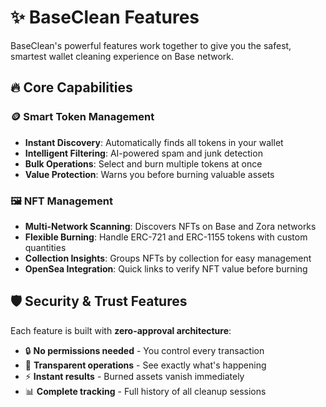 # ✨ BaseClean Features

BaseClean's powerful features work together to give you the safest, smartest wallet cleaning experience on Base network.

## 🔥 Core Capabilities

### 🪙 **Smart Token Management**
- **Instant Discovery**: Automatically finds all tokens in your wallet
- **Intelligent Filtering**: AI-powered spam and junk detection  
- **Bulk Operations**: Select and burn multiple tokens at once
- **Value Protection**: Warns you before burning valuable assets

### 🖼️ **NFT Management**
- **Multi-Network Scanning**: Discovers NFTs on Base and Zora networks
- **Flexible Burning**: Handle ERC-721 and ERC-1155 tokens with custom quantities
- **Collection Insights**: Groups NFTs by collection for easy management
- **OpenSea Integration**: Quick links to verify NFT value before burning

## 🛡️ **Security & Trust Features**

Each feature is built with **zero-approval architecture**:
- 🔒 **No permissions needed** - You control every transaction
- 👀 **Transparent operations** - See exactly what's happening  
- ⚡ **Instant results** - Burned assets vanish immediately
- 📊 **Complete tracking** - Full history of all cleanup sessions 